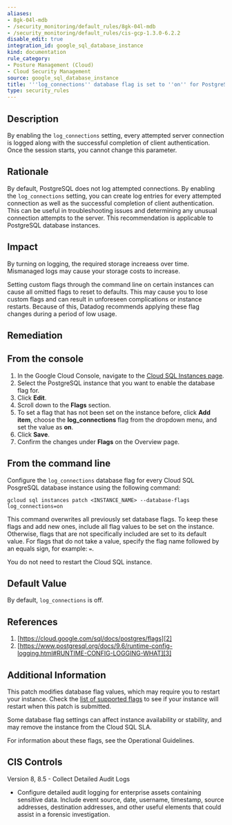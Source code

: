 ```yaml
---
aliases:
- 8gk-04l-mdb
- /security_monitoring/default_rules/8gk-04l-mdb
- /security_monitoring/default_rules/cis-gcp-1.3.0-6.2.2
disable_edit: true
integration_id: google_sql_database_instance
kind: documentation
rule_category:
- Posture Management (Cloud)
- Cloud Security Management
source: google_sql_database_instance
title: '''log_connections'' database flag is set to ''on'' for PostgreSQL Instance'
type: security_rules
---
```


## Description

By enabling the `log_connections` setting, every attempted server connection is logged along with the successful completion of client authentication. Once the session starts, you cannot change this parameter.

## Rationale

By default, PostgreSQL does not log attempted connections. By enabling the `log_connections` setting, you can create log entries for every attempted connection as well as the successful completion of client authentication. This can be useful in troubleshooting issues and determining any unusual connection attempts to the server. This recommendation is applicable to PostgreSQL database instances.

## Impact

By turning on logging, the required storage increaess over time. Mismanaged logs may cause your storage costs to increase. 

Setting custom flags through the command line on certain instances can cause all omitted flags to reset to defaults. This may cause you to lose
custom flags and can result in unforeseen complications or instance restarts. Because of this, Datadog recommends applying these flag changes during a period of low usage.

## Remediation

## From the console
1. In the Google Cloud Console, navigate to the [Cloud SQL Instances page][1].
2. Select the PostgreSQL instance that you want to enable the database flag for.
3. Click **Edit**.
4. Scroll down to the **Flags** section.
5. To set a flag that has not been set on the instance before, click **Add item**, choose the **log_connections** flag from the dropdown menu, and set the value as **on**.
6. Click **Save**.
7. Confirm the changes under **Flags** on the Overview page.

## From the command line

Configure the `log_connections` database flag for every Cloud SQL PosgreSQL database instance using the following command:

   ```
   gcloud sql instances patch <INSTANCE_NAME> --database-flags
   log_connections=on
   ```

This command overwrites all previously set database flags. To keep these flags and add new ones, include all flag values to be set on the instance. Otherwise, flags that are not specifically included are set to its default value. For flags that do not take a value, specify the flag name followed by an equals sign, for example: `=`.

You do not need to restart the Cloud SQL instance.

## Default Value

By default, `log_connections` is off.

## References

1. [https://cloud.google.com/sql/docs/postgres/flags][2]
2. [https://www.postgresql.org/docs/9.6/runtime-config-logging.html#RUNTIME-CONFIG-LOGGING-WHAT][3]

## Additional Information

This patch modifies database flag values, which may require you to restart your instance. Check the [list of supported flags][2] to see if your instance will restart when this patch is submitted.

Some database flag settings can affect instance availability or stability, and may remove the instance from the Cloud SQL SLA.

For information about these flags, see the Operational Guidelines.

## CIS Controls

Version 8, 8.5 - Collect Detailed Audit Logs
- Configure detailed audit logging for enterprise assets containing sensitive data. Include event source, date, username, timestamp, source addresses, destination addresses, and other useful elements that could assist in a forensic investigation.

[1]: https://console.cloud.google.com/sql/instances
[2]: https://cloud.google.com/sql/docs/postgres/flags
[3]: https://www.postgresql.org/docs/9.6/runtime-config-logging.html#RUNTIME-CONFIG-LOGGING-WHAT
